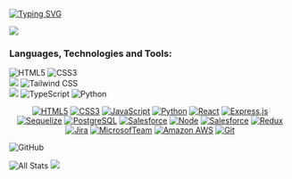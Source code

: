 [![Typing SVG](https://readme-typing-svg.herokuapp.com?font=Fira+Code&weight=900&size=34&pause=1000&color=296400&center=true&width=435&lines=Hello!+I'm+MrGiann)](https://git.io/typing-svg)

<img src="https://komarev.com/ghpvc/?username=mrgiann&color=blueviolet">

### Languages, Technologies and Tools:
<strong style="margin-bottom: 10px; display:block;"></strong>
![HTML5](https://img.shields.io/badge/html5-%23E34F26.svg?style=flat-the-badge&logo=html5&logoColor=white)
![CSS3](https://img.shields.io/badge/css3-%231572B6.svg?style=flat-the-badge&logo=css3&logoColor=white)
<br>
<img src="https://img.shields.io/badge/-Bootstrap-563D7C?style=flat&logo=bootstrap&logoColor=white">
![Tailwind CSS](https://img.shields.io/badge/-Tailwind%20CSS-38B2AC?style=flat-square&logo=tailwind-css&logoColor=white)
<br>
<img src="https://img.shields.io/badge/-JavaScript-eed718?style=flat&logo=javascript&logoColor=ffffff">
![TypeScript](https://img.shields.io/badge/-TypeScript-007ACC?style=flat-square&logo=typescript&logoColor=white)
![Python](https://img.shields.io/badge/python-3670A0?style=flat-the-badge&logo=python&logoColor=white)
<br>

<p align="center">
        <a href="https://github.com/ShahriarShafin?tab=repositories" target="_blank"><img alt="HTML5"
           src="https://img.shields.io/badge/-HTML5-E34F26?style=flat-square&logo=HTML5&logoColor=white"></a>
        <a href="https://github.com/ShahriarShafin?tab=repositories" target="_blank"><img alt="CSS3"
           src="https://img.shields.io/badge/-CSS3-1572B6?style=flat-square&logo=CSS3&logoColor=white"></a>
        <a href="https://github.com/ShahriarShafin?tab=repositories" target="_blank"><img alt="JavaScript"
           src="https://img.shields.io/badge/-JavaScript-F7DF1E?style=flat-square&logo=JavaScript&logoColor=white"></a>
        <a href="https://github.com/ShahriarShafin?tab=repositories" target="_blank"><img alt="Python"
           src="https://img.shields.io/badge/-Python-3776AB?style=flat-square&logo=Python&logoColor=white"></a>
        <a href="https://github.com/ShahriarShafin?tab=repositories" target="_blank"><img alt="React"
           src="https://img.shields.io/badge/-React.js-9b3675?style=flat-square&logo=React&logoColor=white"></a>
        <a href="https://github.com/ShahriarShafin?tab=repositories" target="_blank"><img alt="Express.js"
           src="https://img.shields.io/badge/-Express.js-303030?style=flat-square&logo=Express&logoColor=white"></a>
        <a href="https://github.com/ShahriarShafin?tab=repositories" target="_blank"><img alt="Sequelize"
           src="https://img.shields.io/badge/-Sequelize-487DB2?style=flat-square&logo=Sequelize&logoColor=white"></a>
        <a href="https://github.com/ShahriarShafin?tab=repositories" target="_blank"><img alt="PostgreSQL"
           src="https://img.shields.io/badge/-PostgreSQL-336791?style=flat-square&logo=PostgreSQL&logoColor=white"></a>
        <a href="https://github.com/ShahriarShafin?tab=repositories" target="_blank"><img alt="Salesforce"
           src="https://img.shields.io/badge/-Salesforce-1798c1?style=flat-square&logo=Salesforce&logoColor=white"></a>
        <a href="https://github.com/ShahriarShafin?tab=repositories" target="_blank"><img alt="Node"
           src="https://img.shields.io/badge/-Node.js-44883e?style=flat-square&logo=Node.js&logoColor=white"></a>
        <a href="https://github.com/ShahriarShafin?tab=repositories" target="_blank"><img alt="Salesforce"
           src="https://img.shields.io/badge/-SOQL Apex-1798c1?style=flat-square&logo=Salesforce&logoColor=white"></a>
        <a href="https://github.com/ShahriarShafin?tab=repositories" target="_blank"><img alt="Redux"
           src="https://img.shields.io/badge/-Redux-764abc?style=flat-square&logo=Redux&logoColor=white"></a>
        <a href="https://github.com/ShahriarShafin?tab=repositories" target="_blank"><img alt="Jira"
           src="https://img.shields.io/badge/-Jira-0052CC?style=flat-square&logo=Jira&logoColor=white"></a>
        <a href="https://github.com/ShahriarShafin?tab=repositories" target="_blank"><img alt="MicrosofTeam"
           src="https://img.shields.io/badge/-Microsoft Teams-505AC9?style=flat-square&logo=MicrosoftTeams&logoColor=white"></a>
        <a href="https://github.com/ShahriarShafin?tab=repositories" target="_blank"><img alt="Amazon AWS"
           src="https://img.shields.io/badge/-AWS-FF9900?style=flat-square&logo=AmazonAWS&logoColor=white"></a>
        <a href="https://github.com/ShahriarShafin?tab=repositories" target="_blank"><img alt="Git"
           src="https://img.shields.io/badge/-Git-F1502F?style=flat-square&logo=Git&logoColor=white"></a>
</p>

![GitHub](https://img.shields.io/badge/github-%23121011.svg?style=flat-the-badge&logo=github&logoColor=white)
<br>

![All Stats](https://github-readme-stats.vercel.app/api?username=mrgiann&show_icons=true&include_all_commits=true&count_private=true&hide=contribs&theme=vue-dark&hide_border&count_private=true)
![](https://github-readme-stats.vercel.app/api/top-langs/?username=mrgiann&theme=dark&hide_border=false&include_all_commits=true&count_private=true&layout=compact)




